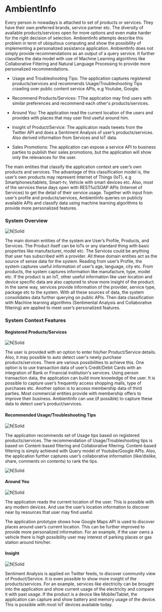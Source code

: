 # AmbientInfo
Every person in nowadays is attached to set of products or services. They have their own preferred brands, service partner etc. The diversity of available products/services open for more options and even make harder for the right decision of selection.
AmbientInfo attempts describe this problem in term of ubiquitous computing and show the possibility of implementing a personalized assistance application.
AmbientInfo does not simply provide recommendations as an output of a query service. It further classifies the data model with use of Machine Learning algorithms like Collaborative Filtering and Natural Language Processing to provide more personalized recommendations.

 * Usage and Troubleshooting Tips: 
  The application captures registered products/services and recommends Usage/Troubleshooting Tips crawling over public content  service APIs, e.g Youtube, Google.
  
 * Recommend Products/Services: 
   TThe application may find users with similar preferences and recommend each other's products/services.

 * Around You: 
   The application read the current location of the users and provides with places that may user find useful around him.
   
 * Insight of Product/Service:
   The application reads tweets from the Twitter API and does a Sentiment Analysis of user’s products/services. Also derived information from Services and IoT data.
 
 * Sales Promotions:
 The application can expose a service API to business parties to publish their sales promotions, but the application will show only the relevances for the user.


The main entities that classify the application context are user’s own products and services. The advantage of this classification model is, the user’s own products may represent Internet of Things (IoT), e.g Smartphones/tablets, Smart-tv, Vehicle with smart devices etc. Also, most of the services these days open with RESTful/SOAP APIs (Internet of Services) to get the detail of their service usage.
Together with input from user’s profile and products/services, AmbientInfo queries on publicly available APIs and classify data using machine learning algorithms to provide more personalized features.

### System Overview
![N|Solid](system.png)

The main domain entities of the system are User’s Profile, Products, and Services. The Product itself can be IoTs or any standard thing with basic properties like manufacturer, model etc. The Services could be anything that user has subscribed with a provider.
All these domain entities act as the source of sense data for the system. Reading from user’s Profile, the system captures useful information of user’s age, language, city etc. From products, the system captures information like manufacture, type, model etc. If the product is an IoT, other useful information like user location and device specific data are also captured to show more insight of the product. In the same way, services provide information of the provider, service type, package etc to the system.
With all these sources of data, the system consolidates data further querying on public APIs. Then data classification with Machine learning algorithms (Sentimental Analysis and Collaborative filtering) are applied to meet user’s personalized features.

### System Context Features
#### Registered Products/Services

![N|Solid](myproduct.png)

The user is provided with an option to enter his/her Product/Service details. Also, it may possible to auto detect user's newly purchase products/services. There are various possibilities to achieve this.
One option is to use transaction data of user’s Credit/Debit Cards with an integration of Bank or Financial institution's services. Using person transaction data, the application can build more knowledge of the user. It is possible to capture user’s frequently access shopping malls, type of purchases etc.
Another option is to access membership data of third parties. Most commercial entities provide with membership offers to improve their business. AmbientInfo can use (if possible) to capture these data to detect user’s product/services.

#### Recommended Usage/Troubleshooting Tips
![N|Solid](tips.png)

The application recommends set of Usage tips based on registered products/services. The recommendation of Usage/Troubleshooting tips is based on Content-based filtering and Collaborative filtering. Content-based filtering is simply achieved with Query model of Youtube/Google APIs. Also, the application further captures user’s collaborative information (like/dislike, share, comments on contents) to rank the tips.

![N|Solid](tips_like.png)

#### Around You
![N|Solid](around.png)

The application reads the current location of the user. This is possible with any modern devices. And use the user’s location information to discover near by resources that user may find useful.

The application prototype shows how Google Maps API is used to discover places around user’s current location. This can be further improved to provide more personalized information. For an example, if the user owns a vehicle there is high possibility user may interest of parking places or gas station around him/her. 

#### Insight
![N|Solid](insight.png)

Sentiment Analysis is applied on Twitter feeds, to discover community view of Product/Service.
It is even possible to show more insight of the products/services. For an example, services like electricity can be brought into the application and show current usage of the electricity and compare it with past usage.
If the product is a device like Mobile/Tablet, the application can capture and show battery and memory usage of the device. This is possible with most IoT devices available today. 


